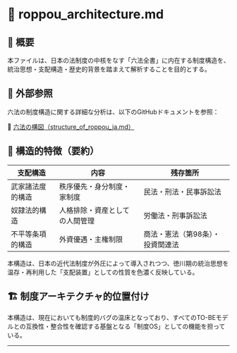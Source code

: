 # 🧱 roppou_architecture.md

## 📌 概要

本ファイルは、日本の法制度の中核をなす「六法全書」に内在する制度構造を、統治思想・支配構造・歴史的背景を踏まえて解析することを目的とする。

## 🔗 外部参照

六法の制度構造に関する詳細な分析は、以下のGitHubドキュメントを参照：

🔗 [六法の構図（structure_of_roppou_ja.md）](https://github.com/wgtgithub/pdac_4_the_law/blob/main/backlog/issues/structure_of_roppou/structure_of_roppou_ja.md)

## 🧠 構造的特徴（要約）

| 支配構造 | 内容 | 残存箇所 |
|-----------|------|-----------|
| 武家諸法度的構造 | 秩序優先・身分制度・家制度 | 民法・刑法・民事訴訟法 |
| 奴隷法的構造 | 人格排除・資産としての人間管理 | 労働法・刑事訴訟法 |
| 不平等条項的構造 | 外資優遇・主権制限 | 商法・憲法（第98条）・投資関連法 |

本構造は、日本の近代法制度が外圧によって導入されつつ、徳川期の統治思想を温存・再利用した「支配装置」としての性質を色濃く反映している。

## 🏗️ 制度アーキテクチャ的位置付け

本構造は、現在においても制度的バグの温床となっており、すべてのTO-BEモデルとの互換性・整合性を確認する基盤となる「制度OS」としての機能を担っている。

---

